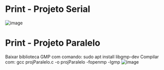 # Print - Projeto Serial
![image](https://user-images.githubusercontent.com/83376070/235526418-3c400e68-f713-4218-b508-159d641343cf.png)

# Print - Projeto Paralelo
Baixar biblioteca GMP com comando: sudo apt install libgmp-dev
Compilar com: gcc projParalelo.c -o projParalelo -fopenmp -lgmp
![image](https://user-images.githubusercontent.com/83376070/236942159-332a5aea-80d5-4688-ad77-1f6378d07b00.png)
